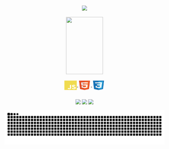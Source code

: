 
<div align="center"> 
  <br>
  <div>
  <img src="https://readme-typing-svg.herokuapp.com?color=red&center=true&vCenter=true&multiline=true&width=500&height=65&lines=Hello+Friend!;My+name+is+Cesar%2C+and+i+do+Computer+Science!">
  </div>
<br>
  <div>
    <a href="https://github.com/cesarsdcf">
    <img width="48%" height="180em" src="https://github-readme-stats.vercel.app/api?username=cesarsdcf&show_icons=true&theme=default&include_all_commits=true&count_private=true"/>
   <!-- <img width="48%" height="180em" src="https://github-readme-stats.vercel.app/api/top-langs/?username=cesarsdcf&layout=compact&langs_count=7&theme=onedark"/>  -->
  </div>

    
  <div style="display: inline_block"><br>
    <!--
    <img align="center" alt="Rafa-Ts" height="30" width="40" src="https://raw.githubusercontent.com/devicons/devicon/master/icons/typescript/typescript-plain.svg">
    <img align="center" alt="Rafa-Python" height="30" width="40" src="https://raw.githubusercontent.com/devicons/devicon/master/icons/python/python-original.svg">
    <img align="center" alt="Rafa-Csharp" height="30" width="40" src="https://raw.githubusercontent.com/devicons/devicon/master/icons/csharp/csharp-original.svg">
    <img align="right" alt="Rafa-pic" height="150" style="border-radius:50px;" src="https://media.discordapp.net/attachments/639956127056134178/890373478988013628/Publicacoes_Instagram_1_1.png?width=676&height=676">
    <img align="center" alt="Rafa-React" height="30" width="40" src="https://raw.githubusercontent.com/devicons/devicon/master/icons/react/react-original.svg">
    -->
    <img align="center" alt="Rafa-Js" height="30" width="40" src="https://raw.githubusercontent.com/devicons/devicon/master/icons/javascript/javascript-plain.svg">
    <img align="center" alt="Rafa-HTML" height="30" width="40" src="https://raw.githubusercontent.com/devicons/devicon/master/icons/html5/html5-original.svg">
    <img align="center" alt="Rafa-CSS" height="30" width="40" src="https://raw.githubusercontent.com/devicons/devicon/master/icons/css3/css3-original.svg">
  </div>

  ##

  <div>
    <a href="https://instagram.com/cesarsdcf" target="_blank"><img src="https://img.shields.io/badge/-Instagram-%23E4405F?style=for-the-badge&logo=instagram&logoColor=white" target="_blank"></a>
    <a href = "mailto:cesarfilhoslv@gmail.com"><img src="https://img.shields.io/badge/-Gmail-%23333?style=for-the-badge&logo=gmail&logoColor=white" target="_blank"></a>
    <a href="https://www.linkedin.com/in/cesar-silva-950126232/" target="_blank"><img src="https://img.shields.io/badge/-LinkedIn-%230077B5?style=for-the-badge&logo=linkedin&logoColor=white" target="_blank"></a>  
  </div>
    
   ![Snake animation](https://github.com/cesarsdcf/cesarsdcf/blob/output/github-contribution-grid-snake.svg)
    
</div>
